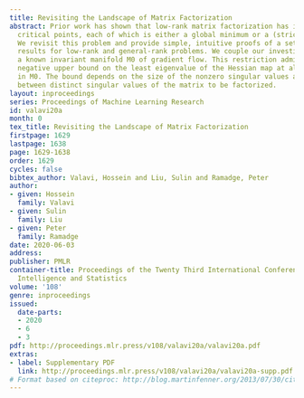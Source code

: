 ```yaml
---
title: Revisiting the Landscape of Matrix Factorization
abstract: Prior work has shown that low-rank matrix factorization has infinitely many
  critical points, each of which is either a global minimum or a (strict) saddle point.
  We revisit this problem and provide simple, intuitive proofs of a set of extended
  results for low-rank and general-rank problems. We couple our investigation with
  a known invariant manifold M0 of gradient flow. This restriction admits a uniform
  negative upper bound on the least eigenvalue of the Hessian map at all strict saddles
  in M0. The bound depends on the size of the nonzero singular values and the separation
  between distinct singular values of the matrix to be factorized.
layout: inproceedings
series: Proceedings of Machine Learning Research
id: valavi20a
month: 0
tex_title: Revisiting the Landscape of Matrix Factorization
firstpage: 1629
lastpage: 1638
page: 1629-1638
order: 1629
cycles: false
bibtex_author: Valavi, Hossein and Liu, Sulin and Ramadge, Peter
author:
- given: Hossein
  family: Valavi
- given: Sulin
  family: Liu
- given: Peter
  family: Ramadge
date: 2020-06-03
address: 
publisher: PMLR
container-title: Proceedings of the Twenty Third International Conference on Artificial
  Intelligence and Statistics
volume: '108'
genre: inproceedings
issued:
  date-parts:
  - 2020
  - 6
  - 3
pdf: http://proceedings.mlr.press/v108/valavi20a/valavi20a.pdf
extras:
- label: Supplementary PDF
  link: http://proceedings.mlr.press/v108/valavi20a/valavi20a-supp.pdf
# Format based on citeproc: http://blog.martinfenner.org/2013/07/30/citeproc-yaml-for-bibliographies/
---
```

